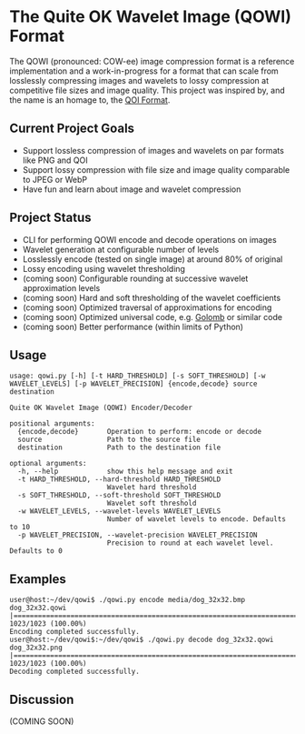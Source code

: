 The Quite OK Wavelet Image (QOWI) Format
============

The QOWI (pronounced: COW-ee) image compression format is a reference
implementation and a work-in-progress for a format that can scale
from losslessly compressing images and wavelets to lossy compression
at competitive file sizes and image quality. This project was inspired
by, and the name is an homage to, the
[QOI Format](https://qoiformat.org/qoi-specification.pdf).

Current Project Goals
---------------------

* Support lossless compression of images and wavelets on par formats like PNG and QOI
* Support lossy compression with file size and image quality comparable to JPEG or WebP
* Have fun and learn about image and wavelet compression

Project Status
--------------

* CLI for performing QOWI encode and decode operations on images
* Wavelet generation at configurable number of levels
* Losslessly encode (tested on single image) at around 80% of original
* Lossy encoding using wavelet thresholding
* (coming soon) Configurable rounding at successive wavelet approximation levels
* (coming soon) Hard and soft thresholding of the wavelet coefficients
* (coming soon) Optimized traversal of approximations for encoding
* (coming soon) Optimized universal code, e.g. [Golomb](https://en.wikipedia.org/wiki/Golomb_coding) or similar code
* (coming soon) Better performance (within limits of Python)

Usage
-----

    usage: qowi.py [-h] [-t HARD_THRESHOLD] [-s SOFT_THRESHOLD] [-w WAVELET_LEVELS] [-p WAVELET_PRECISION] {encode,decode} source destination
    
    Quite OK Wavelet Image (QOWI) Encoder/Decoder
    
    positional arguments:
      {encode,decode}       Operation to perform: encode or decode
      source                Path to the source file
      destination           Path to the destination file
    
    optional arguments:
      -h, --help            show this help message and exit
      -t HARD_THRESHOLD, --hard-threshold HARD_THRESHOLD
                            Wavelet hard threshold
      -s SOFT_THRESHOLD, --soft-threshold SOFT_THRESHOLD
                            Wavelet soft threshold
      -w WAVELET_LEVELS, --wavelet-levels WAVELET_LEVELS
                            Number of wavelet levels to encode. Defaults to 10
      -p WAVELET_PRECISION, --wavelet-precision WAVELET_PRECISION
                            Precision to round at each wavelet level. Defaults to 0

Examples
--------

    user@host:~/dev/qowi$ ./qowi.py encode media/dog_32x32.bmp dog_32x32.qowi
    |================================================================================| 1023/1023 (100.00%)
    Encoding completed successfully.
    user@host:~/dev/qowi$:~/dev/qowi$ ./qowi.py decode dog_32x32.qowi dog_32x32.png
    |================================================================================| 1023/1023 (100.00%)
    Decoding completed successfully.

Discussion
----------

(COMING SOON)